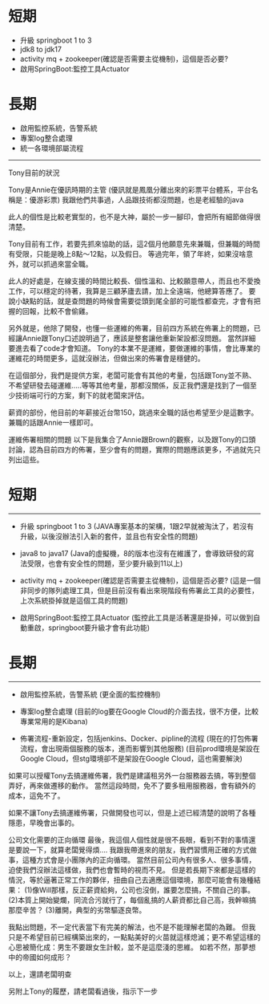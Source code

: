 # 短期

- 升級 springboot 1 to 3
- jdk8 to jdk17
- activity mq + zookeeper(確認是否需要主從機制)，這個是否必要?
- 啟用SpringBoot:監控工具Actuator

# 長期

- 啟用監控系統，告警系統
- 專案log整合處理
- 統一各環境部屬流程

---

Tony目前的狀況

Tony是Annie在優訊時期的主管
(優訊就是鳳凰分離出來的彩票平台體系，平台名稱是：優游彩票)
我跟他們共事過，人品跟技術都沒問題，也是老經驗的java

此人的個性是比較老實型的，也不是大神，屬於一步一腳印，會把所有細節做得很清楚。

Tony目前有工作，若要先抓來協助的話，這2個月他願意先來兼職，但兼職的時間有受限，只能是晚上8點～12點，以及假日。
等過完年，領了年終，如果沒啥意外，就可以抓過來當全職。

此人的好處是，在線支援的時間比較長、個性溫和、比較願意帶人，而且也不愛換工作，可以穩定的待著，我算是三顧茅廬去請，加上全遠端，他總算答應了。
要說小缺點的話，就是查問題的時候會需要從頭到尾全部的可能性都查完，才會有把握的回報，比較不會偷雞。

另外就是，他除了開發，也懂一些運維的佈署，目前四方系統在佈署上的問題，已經讓Annie跟Tony口述說明過了，應該是整套讓他重新架設都沒問題。
當然詳細要進去看了code才會知道。
Tony的本業不是運維，要做運維的事情，會比專業的運維花的時間更多，這就沒辦法，但做出來的佈署會是穩健的。

在這個部分，我們是提供方案，老闆可能會有其他的考量，包括跟Tony並不熟、不希望研發去碰運維.....等等其他考量，那都沒關係，反正我們還是找到了一個至少技術端可行的方案，剩下的就老闆來評估。

薪資的部份，他目前的年薪接近台幣150，跳過來全職的話也希望至少是這數字。
兼職的話跟Annie一樣即可。

運維佈署相關的問題
以下是我集合了Annie跟Brown的觀察，以及跟Tony的口頭討論，認為目前四方的佈署，至少會有的問題，實際的問題應該更多，不過就先只列出這些。

# 短期
-------------------------------

- 升級 springboot 1 to 3
  (JAVA專案基本的架構，1跟2早就被淘汰了，若沒有升級，以後沒辦法引入新的套件，並且也有安全性的問題)

- java8 to java17
  (Java的虛擬機，8的版本也沒有在維護了，會導致研發的寫法受限，也會有安全性的問題，至少要升級到11以上)

- activity mq + zookeeper(確認是否需要主從機制)，這個是否必要?
  (這是一個非同步的隊列處理工具，但是目前沒有看出來現階段有佈署此工具的必要性，上次系統掛掉就是這個工具的問題)

- 啟用SpringBoot:監控工具Actuator
  (監控此工具是活著還是掛掉，可以做到自動重啟，springboot要升級才會有此功能)

# 長期
-------------------------------

- 啟用監控系統，告警系統
  (更全面的監控機制)

- 專案log整合處理
  (目前的log要在Google Cloud的介面去找，很不方便，比較專業常用的是Kibana)

- 佈署流程-重新設定，包括jenkins、Docker、pipline的流程
  (現在的打包佈署流程，會出現兩個服務的版本，進而影響到其他服務)
  (目前prod環境是架設在Google Cloud，但stg環境卻不是架設在Google Cloud，這也需要解決)

如果可以授權Tony去搞運維佈署，我們是建議租另外一台服務器去搞，等到整個弄好，再來做遷移的動作。
當然這段時間，免不了要多租用服務器，會有額外的成本，這免不了。

如果不讓Tony去搞運維佈署，只做開發也可以，但是上述已經清楚的說明了各種隱患，早晚會出事的。

公司文化需要的正向循環
最後，我這個人個性就是很不長眼，看到不對的事情還是要說一下，就算老闆覺得煩....
我跟我帶進來的朋友，我們習慣用正確的方式做事，這種方式會是小團隊內的正向循環。
當然目前公司內有很多人、很多事情，迫使我們沒辦法這樣做，我們也會暫時的視而不見。
但是若長期下來都是這樣的情況，等於逼著正常工作的夥伴，扭曲自己去適應這個環境，那麼可能會有幾種結果：
(1)像Will那樣，反正薪資給夠，公司也沒倒，誰要怎麼搞，不關自己的事。
(2)本質上開始變爛，同流合污就行了，每個亂搞的人薪資都比自己高，我幹嘛搞那麼辛苦？
(3)離開，典型的劣幣驅逐良幣。

我點出問題，不一定代表當下有完美的解法，也不是不能理解老闆的為難。
但我只是不希望目前已經構築出來的，一點點美好的火苗就這樣熄滅；更不希望這樣的心思被簡化成：男生不要跟女生計較，並不是這麼淺的思維。
如若不然，那夢想中的帝國如何成形？

以上，還請老闆明查

另附上Tony的履歷，請老闆看過後，指示下一步

